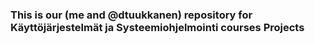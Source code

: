 ### This is our (me and @dtuukkanen) repository for Käyttöjärjestelmät ja Systeemiohjelmointi courses Projects


